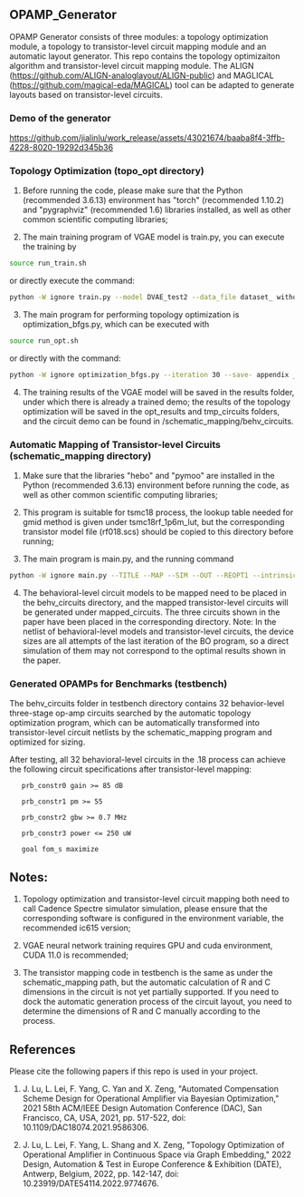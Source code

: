 ## OPAMP_Generator

OPAMP Generator consists of three modules: a topology optimization module, a topology to transistor-level circuit mapping module and an automatic layout generator. 
This repo contains the topology optimizaiton algorithm and transistor-level circuit mapping module. The ALIGN (https://github.com/ALIGN-analoglayout/ALIGN-public) and MAGLICAL (https://github.com/magical-eda/MAGICAL) tool can be adapted to generate layouts based on transistor-level circuits. 

### Demo of the generator

https://github.com/jialinlu/work_release/assets/43021674/baaba8f4-3ffb-4228-8020-19292d345b36

### Topology Optimization (topo_opt directory)

1. Before running the code, please make sure that the Python (recommended 3.6.13) environment has "torch" (recommended 1.10.2) and "pygraphviz" (recommended 1.6) libraries installed, as well as other common scientific computing libraries;

2. The main training program of VGAE model is train.py, you can execute the training by
```bash
source run_train.sh
```
or directly execute the command: 
```bash
python -W ignore train.py --model DVAE_test2 --data_file dataset_ withoutY_1w --batch_size 16 --save-appendix _1w --lr 1e-5 --gpu 1
```

3. The main program for performing topology optimization is optimization_bfgs.py, which can be executed with
```bash
source run_opt.sh
```
or directly with the command: 
```bash
python -W ignore optimization_bfgs.py --iteration 30 --save- appendix _Bfgs_exp1_bound15 --nz 10 --which_gp sklearn --load_model_path _nz10_1w_demo --load_model_name 400 --emb_bound 15 --bfgs_time 200 -- samping_ratio 0.0001 --gpu 3
```

4. The training results of the VGAE model will be saved in the results folder, under which there is already a trained demo; the results of the topology optimization will be saved in the opt_results and tmp_circuits folders, and the circuit demo can be found in /schematic_mapping/behv_circuits.

### Automatic Mapping of Transistor-level Circuits (schematic_mapping directory)

1. Make sure that the libraries "hebo" and "pymoo" are installed in the Python (recommended 3.6.13) environment before running the code, as well as other common scientific computing libraries;

2. This program is suitable for tsmc18 process, the lookup table needed for gmid method is given under tsmc18rf_1p6m_lut, but the corresponding transistor model file (rf018.scs) should be copied to this directory before running;

3. The main program is main.py, and the running command
```bash
python -W ignore main.py --TITLE --MAP --SIM --OUT --REOPT1 --intrinsic_gain_times 1
```

4. The behavioral-level circuit models to be mapped need to be placed in the behv_circuits directory, and the mapped transistor-level circuits will be generated under mapped_circuits. The three circuits shown in the paper have been placed in the corresponding directory.
Note: In the netlist of behavioral-level models and transistor-level circuits, the device sizes are all attempts of the last iteration of the BO program, so a direct simulation of them may not correspond to the optimal results shown in the paper.

### Generated OPAMPs for Benchmarks (testbench)

The behv_circuits folder in testbench directory contains 32 behavior-level three-stage op-amp circuits searched by the automatic topology optimization program, which can be automatically transformed into transistor-level circuit netlists by the schematic_mapping program and optimized for sizing.

After testing, all 32 behavioral-level circuits in the .18 process can achieve the following circuit specifications after transistor-level mapping:

       prb_constr0 gain >= 85 dB    

       prb_constr1 pm >= 55        

       prb_constr2 gbw >= 0.7 MHz   

       prb_constr3 power <= 250 uW    

       goal fom_s maximize     

## Notes:

1. Topology optimization and transistor-level circuit mapping both need to call Cadence Spectre simulator simulation, please ensure that the corresponding software is configured in the environment variable, the recommended ic615 version;

2. VGAE neural network training requires GPU and cuda environment, CUDA 11.0 is recommended;

3. The transistor mapping code in testbench is the same as under the schematic_mapping path, but the automatic calculation of R and C dimensions in the circuit is not yet partially supported. If you need to dock the automatic generation process of the circuit layout, you need to determine the dimensions of R and C manually according to the process.

## References
Please cite the following papers if this repo is used in your project. 

1. J. Lu, L. Lei, F. Yang, C. Yan and X. Zeng, "Automated Compensation Scheme Design for Operational Amplifier via Bayesian Optimization," 2021 58th ACM/IEEE Design Automation Conference (DAC), San Francisco, CA, USA, 2021, pp. 517-522, doi: 10.1109/DAC18074.2021.9586306.

2. J. Lu, L. Lei, F. Yang, L. Shang and X. Zeng, "Topology Optimization of Operational Amplifier in Continuous Space via Graph Embedding," 2022 Design, Automation & Test in Europe Conference & Exhibition (DATE), Antwerp, Belgium, 2022, pp. 142-147, doi: 10.23919/DATE54114.2022.9774676.
